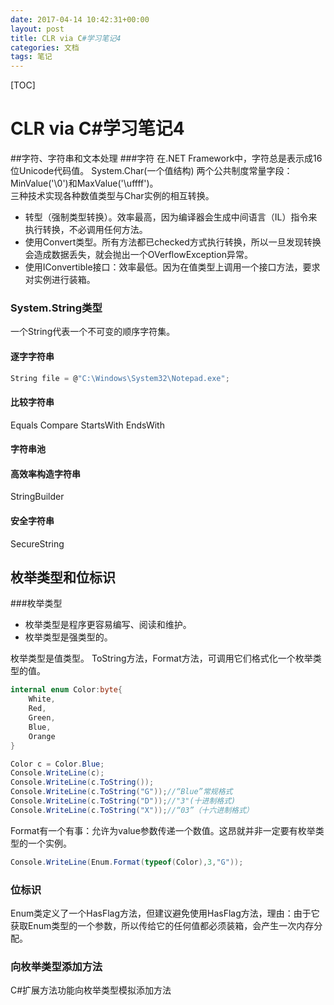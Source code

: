 ```yaml
---
date: 2017-04-14 10:42:31+00:00
layout: post
title: CLR via C#学习笔记4
categories: 文档
tags: 笔记
---
```

[TOC]
# CLR via C#学习笔记4
##字符、字符串和文本处理
###字符
在.NET Framework中，字符总是表示成16位Unicode代码值。
System.Char(一个值结构)
两个公共制度常量字段：MinValue('\0')和MaxValue('\uffff')。  
三种技术实现各种数值类型与Char实例的相互转换。
- 转型（强制类型转换）。效率最高，因为编译器会生成中间语言（IL）指令来执行转换，不必调用任何方法。
- 使用Convert类型。所有方法都已checked方式执行转换，所以一旦发现转换会造成数据丢失，就会抛出一个OVerflowException异常。
- 使用IConvertible接口：效率最低。因为在值类型上调用一个接口方法，要求对实例进行装箱。
### System.String类型
一个String代表一个不可变的顺序字符集。
#### 逐字字符串
```csharp
String file = @"C:\Windows\System32\Notepad.exe";
```
#### 比较字符串
Equals Compare  StartsWith EndsWith
#### 字符串池
#### 高效率构造字符串
StringBuilder
#### 安全字符串
SecureString
## 枚举类型和位标识
###枚举类型
- 枚举类型是程序更容易编写、阅读和维护。
- 枚举类型是强类型的。  

枚举类型是值类型。
ToString方法，Format方法，可调用它们格式化一个枚举类型的值。
```csharp
internal enum Color:byte{
    White,
    Red,
    Green,
    Blue,
    Orange
}

Color c = Color.Blue;
Console.WriteLine(c);
Console.WriteLine(c.ToString());
Console.WriteLine(c.ToString("G"));//“Blue”常规格式
Console.WriteLine(c.ToString("D"));//"3"(十进制格式)
Console.WriteLine(c.ToString("X"));//“03”（十六进制格式）
```
Format有一个有事：允许为value参数传递一个数值。这昂就并非一定要有枚举类型的一个实例。
```csharp
Console.WriteLine(Enum.Format(typeof(Color),3,"G"));
```
### 位标识
Enum类定义了一个HasFlag方法，但建议避免使用HasFlag方法，理由：由于它获取Enum类型的一个参数，所以传给它的任何值都必须装箱，会产生一次内存分配。
### 向枚举类型添加方法
C#扩展方法功能向枚举类型模拟添加方法